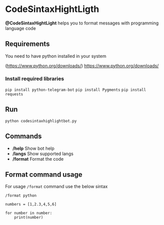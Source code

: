 # CodeSintaxHightLigth

**@CodeSintaxHightLight** helps you to format messages with programming language code

## Requirements

You need to have python installed in your system

(https://www.python.org/downloads/) https://www.python.org/downloads/

### Install required libraries

`pip install python-telegram-bot`
`pip install Pygments`
`pip install requests`

## Run

`python codesintaxhighlightbot.py`

## Commands

- **/help** Show bot help
- **/langs** Show supported langs
- **/format** Format the code

## Format command usage

For usage `/format` command use the below sintax

```
/format python

numbers = [1,2.3,4,5,6]

for number in number:
	print(number)
```